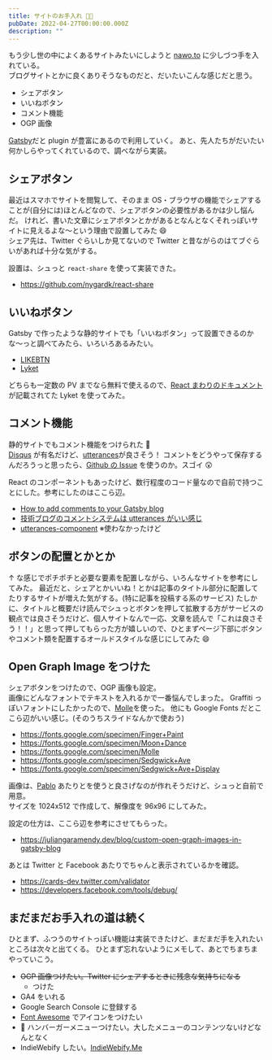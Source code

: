 ```yaml
---
title: サイトのお手入れ 🌱🚿
pubDate: 2022-04-27T00:00:00.000Z
description: ""
---
```


もう少し世の中によくあるサイトみたいにしようと [nawo.to](http://nawo.to) に少しづつ手を入れている。  
ブログサイトとかに良くありそうなものだと、だいたいこんな感じだと思う。

- シェアボタン
- いいねボタン
- コメント機能
- OGP 画像

[Gatsby](https://gatsbyjs.com/)だと plugin が豊富にあるので利用していく。
あと、先人たちがだいたい何かしらやってくれているので、調べながら実装。

## シェアボタン

最近はスマホでサイトを閲覧して、そのまま OS・ブラウザの機能でシェアすることが(自分には)ほとんどなので、シェアボタンの必要性があるかは少し悩んだ。
けれど、書いた文章にシェアボタンとかがあるとなんとなくそれっぽいサイトに見えるよな〜という理由で設置してみた 😄  
シェア先は、Twitter ぐらいしか見てないので Twitter と昔ながらのはてブぐらいがあれば十分な気がする。

設置は、シュっと `react-share` を使って実装できた。

- https://github.com/nygardk/react-share

## いいねボタン

Gatsby で作ったような静的サイトでも「いいねボタン」って設置できるのかな〜っと調べてみたら、いろいろあるみたい。

- [LIKEBTN](https://likebtn.com/en/)
- [Lyket](https://lyket.dev/)

どちらも一定数の PV までなら無料で使えるので、[React まわりのドキュメント](https://lyket.dev/docs/react)が記載されてた Lyket を使ってみた。

## コメント機能

静的サイトでもコメント機能をつけられた 🎉  
[Disqus](https://disqus.com/) が有名だけど、[utterances](https://utteranc.es/)が良さそう！
コメントをどうやって保存するんだろうっと思ったら、[Github の Issue](https://github.com/nawoto/nawo.to/issues) を使うのか。スゴイ 😲

React のコンポーネントもあったけど、数行程度のコード量なので自前で持つことにした。参考にしたのはここら辺。

- [How to add comments to your Gatsby blog](https://www.emgoto.com/gatsby-comments/)
- [技術ブログのコメントシステムは utterances がいい感じ](https://miyauchi.dev/ja/posts/comment-system/)
- [utterances-component](https://github.com/TomokiMiyauci/utterances-component) ※使わなかったけど

## ボタンの配置とかとか

↑ な感じでポチポチと必要な要素を配置しながら、いろんなサイトを参考にしてみた。
最近だと、シェアとかいいね！とかは記事のタイトル部分に配置してたりするサイトが増えた気がする。(特に記事を投稿する系のサービス)
たしかに、タイトルと概要だけ読んでシュっとボタンを押して拡散する方がサービスの観点では良さそうだけど、個人サイトなんで一応、文章を読んで「これは良さそう！！」と思って押してもらった方が嬉しいので、ひとまずページ下部にボタンやコメント類を配置するオールドスタイルな感じにしてみた 😄

## Open Graph Image をつけた

シェアボタンをつけたので、OGP 画像も設定。  
画像にどんなフォントでテキストを入れるかで一番悩んでしまった。
Graffiti っぽいフォントにしたかったので、[Molle](https://fonts.google.com/specimen/Molle)を使った。
他にも Google Fonts だとここら辺がいい感じ。(そのうちスライドなんかで使おう)

- https://fonts.google.com/specimen/Finger+Paint
- https://fonts.google.com/specimen/Moon+Dance
- https://fonts.google.com/specimen/Molle
- https://fonts.google.com/specimen/Sedgwick+Ave
- https://fonts.google.com/specimen/Sedgwick+Ave+Display

画像は、[Pablo](https://pablo.buffer.com/) あたりとを使うと良さげなのが作れそうだけど、シュっと自前で用意。  
サイズを 1024x512 で作成して、解像度を 96x96 にしてみた。

設定の仕方は、ここら辺を参考にさせてもらった。

- https://juliangaramendy.dev/blog/custom-open-graph-images-in-gatsby-blog

あとは Twitter と Facebook あたりでちゃんと表示されているかを確認。

- https://cards-dev.twitter.com/validator
- https://developers.facebook.com/tools/debug/

## まだまだお手入れの道は続く

ひとまず、ふつうのサイトっぽい機能は実装できたけど、まだまだ手を入れたいところは次々と出てくる。
ひとまず忘れないようにメモして、あとでちまちまやっていこう。

- ~~OGP 画像つけたい。Twitter にシェアするときに残念な気持ちになる~~
  - つけた
- GA4 をいれる
- Google Search Console に登録する
- [Font Awesome](https://fontawesome.com/) でアイコンをつけたい
- 🍔 ハンバーガーメニューつけたい。大したメニューのコンテンツないけどなんとなく
- IndieWebify したい。[IndieWebify.Me](https://indiewebify.me/)
